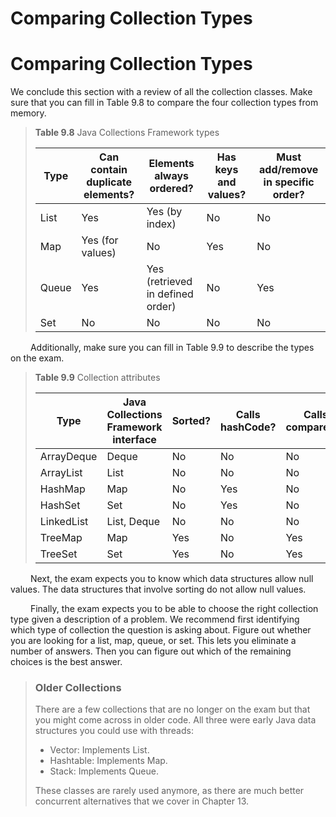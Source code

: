 # Comparing Collection Types

# Comparing Collection Types

We conclude this section with a review of all the collection classes. Make sure that you can
fill in Table 9.8 to compare the four collection types from memory.

> **Table 9.8** Java Collections Framework types
>
> |Type|Can contain duplicate elements?|Elements always ordered?|Has keys and values?|Must add/remove in specific order?|
> |---|---|---|---|---|
> |List |Yes |Yes (by index) |No |No|
> |Map |Yes (for values) |No |Yes |No|
> |Queue |Yes |Yes (retrieved in defined order)|No |Yes|
> |Set |No |No |No |No|

&emsp;&emsp;
Additionally, make sure you can fill in Table 9.9 to describe the types on the exam.

> **Table 9.9** Collection attributes
>
> |Type|Java Collections Framework interface|Sorted?|Calls hashCode?|Calls compareTo?|
> |---|---|---|---|---|
> |ArrayDeque |Deque |No |No |No|
> |ArrayList |List |No |No |No|
> |HashMap |Map |No |Yes |No|
> |HashSet |Set |No |Yes |No|
> |LinkedList |List, Deque |No |No |No|
> |TreeMap |Map |Yes |No |Yes|
> |TreeSet |Set |Yes |No |Yes|

&emsp;&emsp;
Next, the exam expects you to know which data structures allow null values. The data
structures that involve sorting do not allow null values. <br />

&emsp;&emsp;
Finally, the exam expects you to be able to choose the right collection type given a
description of a problem. We recommend first identifying which type of collection the
question is asking about. Figure out whether you are looking for a list, map, queue, or set.
This lets you eliminate a number of answers. Then you can figure out which of the remaining
choices is the best answer.

> ### **Older Collections**
> There are a few collections that are no longer on the exam but that you might come across
in older code. All three were early Java data structures you could use with threads:
> - Vector: Implements List.
> - Hashtable: Implements Map.
> - Stack: Implements Queue.
>
> These classes are rarely used anymore, as there are much better concurrent alternatives
that we cover in Chapter 13.
